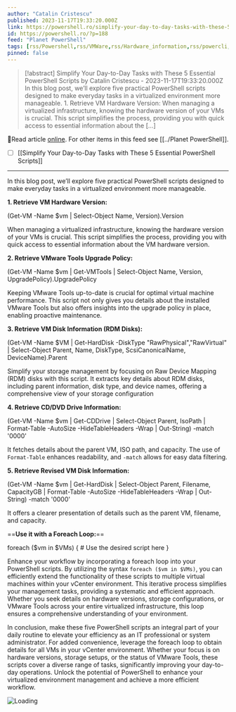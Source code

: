 ```yaml
---
author: "Catalin Cristescu"
published: 2023-11-17T19:33:20.000Z
link: https://powershell.ro/simplify-your-day-to-day-tasks-with-these-5-essential-powershell-scripts/
id: https://powershell.ro/?p=188
feed: "Planet PowerShell"
tags: [rss/Powershell,rss/VMWare,rss/Hardware_information,rss/powercli,rss/PowerShellAutomation,rss/RDM_Disks,rss/VirtualizationManagement,rss/vmware,rss/VMwareScripting]
pinned: false
---
```

> [!abstract] Simplify Your Day-to-Day Tasks with These 5 Essential PowerShell Scripts by Catalin Cristescu - 2023-11-17T19:33:20.000Z
> In this blog post, we’ll explore five practical PowerShell scripts designed to make everyday tasks in a virtualized environment more manageable. 1. Retrieve VM Hardware Version: When managing a virtualized infrastructure, knowing the hardware version of your VMs is crucial. This script simplifies the process, providing you with quick access to essential information about the […]

🔗Read article [online](https://powershell.ro/simplify-your-day-to-day-tasks-with-these-5-essential-powershell-scripts/). For other items in this feed see [[../Planet PowerShell]].

- [ ] [[Simplify Your Day-to-Day Tasks with These 5 Essential PowerShell Scripts]]
- - -
In this blog post, we’ll explore five practical PowerShell scripts designed to make everyday tasks in a virtualized environment more manageable.

**1. Retrieve VM Hardware Version:**

(Get-VM -Name $vm | Select-Object Name, Version).Version

When managing a virtualized infrastructure, knowing the hardware version of your VMs is crucial. This script simplifies the process, providing you with quick access to essential information about the VM hardware version.

**2. Retrieve VMware Tools Upgrade Policy:**

(Get-VM -Name $vm | Get-VMTools | Select-Object Name, Version, UpgradePolicy).UpgradePolicy

Keeping VMware Tools up-to-date is crucial for optimal virtual machine performance. This script not only gives you details about the installed VMware Tools but also offers insights into the upgrade policy in place, enabling proactive maintenance.

**3. Retrieve VM Disk Information (RDM Disks):**

(Get-VM -Name $VM | Get-HardDisk -DiskType "RawPhysical","RawVirtual" | Select-Object Parent, Name, DiskType, ScsiCanonicalName, DeviceName).Parent

Simplify your storage management by focusing on Raw Device Mapping (RDM) disks with this script. It extracts key details about RDM disks, including parent information, disk type, and device names, offering a comprehensive view of your storage configuration

**4. Retrieve CD/DVD Drive Information:**

(Get-VM -Name $vm | Get-CDDrive | Select-Object Parent, IsoPath | Format-Table -AutoSize -HideTableHeaders -Wrap | Out-String) -match '0000'

It fetches details about the parent VM, ISO path, and capacity. The use of `Format-Table` enhances readability, and `-match` allows for easy data filtering.

**5. Retrieve Revised VM Disk Information:**

(Get-VM -Name $vm | Get-HardDisk | Select-Object Parent, Filename, CapacityGB | Format-Table -AutoSize -HideTableHeaders -Wrap | Out-String) -match '0000'

It offers a clearer presentation of details such as the parent VM, filename, and capacity.

==**Use it with a Foreach Loop:**==

foreach ($vm in $VMs) {
    # Use the desired script here
}

Enhance your workflow by incorporating a foreach loop into your PowerShell scripts. By utilizing the syntax `foreach ($vm in $VMs)`, you can efficiently extend the functionality of these scripts to multiple virtual machines within your vCenter environment. This iterative process simplifies your management tasks, providing a systematic and efficient approach. Whether you seek details on hardware versions, storage configurations, or VMware Tools across your entire virtualized infrastructure, this loop ensures a comprehensive understanding of your environment.

In conclusion, make these five PowerShell scripts an integral part of your daily routine to elevate your efficiency as an IT professional or system administrator. For added convenience, leverage the foreach loop to obtain details for all VMs in your vCenter environment. Whether your focus is on hardware versions, storage setups, or the status of VMware Tools, these scripts cover a diverse range of tasks, significantly improving your day-to-day operations. Unlock the potential of PowerShell to enhance your virtualized environment management and achieve a more efficient workflow.

![Loading](https://powershell.ro/wp-content/plugins/page-views-count/ajax-loader-2x.gif)
